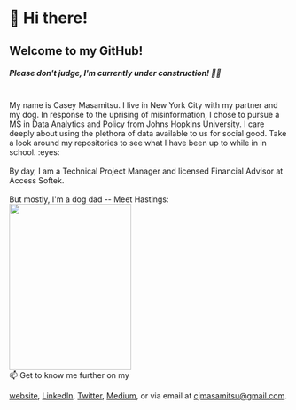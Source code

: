 # :wave: Hi there! 
## Welcome to my GitHub!

##### _Please don't judge, I'm currently under construction!_ 👨‍🎓 <br>
<br>
My name is Casey Masamitsu. I live in New York City with my partner and my dog. In response to the uprising of misinformation, I chose to pursue a MS in Data Analytics and Policy from Johns Hopkins University. I care deeply about using the plethora of data available to us for social good. Take a look around my repositories to see what I have been up to while in in school. :eyes: <br>
<br>By day, I am a Technical Project Manager and licensed Financial Advisor at Access Softek. <br>
<br>
But mostly, I'm a dog dad -- Meet Hastings: 
<br>
<img src="https://user-images.githubusercontent.com/77251084/130159758-cfa849b5-b6de-41ba-a4a2-05696ea0a248.png" height="300" width ="220">
<br>
📫 Get to know me further on my

[website](www.cjmasamitsu.com), [LinkedIn](https://linkedin.com/in/cjmasamitsu), [Twitter](https://twitter.com/cjmasamitsu), [Medium](https://medium.com/@cjmasamitsu), or via email at cjmasamitsu@gmail.com.
